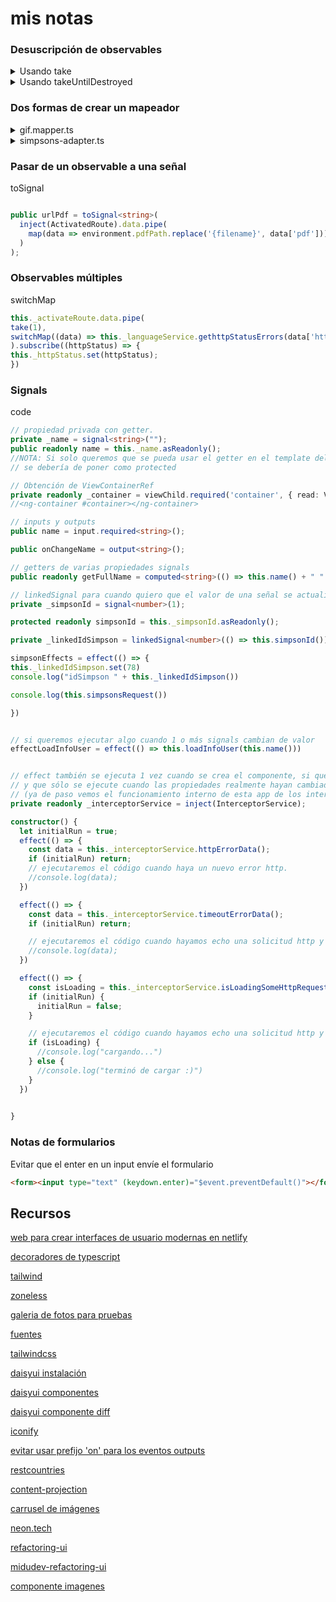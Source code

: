 # mis notas

### Desuscripción de observables
<code-block>
  <details>
  <summary>Usando take</summary>

  ```typescript
of("hola mundo").pipe(
  take(1),
)
.subscribe((data: string) => {
  //console.log(data)
});
  ```
  </details>

  <details>
  <summary>Usando takeUntilDestroyed</summary>

  ```typescript
private readonly _destroyRef = inject(DestroyRef);

of("hola mundo").pipe(
    takeUntilDestroyed(this._destroyRef),
)
.subscribe((data: string) => {
    //console.log(data)
});
  ```
  </details>

</code-block>



### Dos formas de crear un mapeador

<code-block>
  <details>
  <summary>gif.mapper.ts</summary>

  ```typescript
import { Gif } from '../interfaces/gif.interface';
import { GiphyItem } from './../interfaces/giphy.interfaces';

export class GifMapper {
  static mapGiphyItemToGif(item: GiphyItem): Gif {
    return {
      id: item.id,
      title: item.title,
      url: item.images.original.url,
    };
  }

  static mapGiphyItemsToGifArray(items: GiphyItem[]): Gif[] {
    return items.map(this.mapGiphyItemToGif);
  }
}

  ```
  </details>

  <details>
  <summary>simpsons-adapter.ts</summary>

  ```typescript
import { inject, Injectable } from '@angular/core';
import { ModelAdapter } from '@core/interfaces/adapter/model-adapter.interface';
import { ModelAdapterService } from '@core/services/model-adapter/model-adapter.service';
import { Simpson } from '@features/simpsons/interfaces/simpson.interface';
import { SimpsonResponse } from '@features/simpsons/interfaces/api/simpsonsRespose.interface';

@Injectable({
  providedIn: 'root',
})
export class SimpsonAdapter implements ModelAdapter<SimpsonResponse, Simpson> {

  private readonly _modelAdapter = inject(ModelAdapterService);

  adapt = (simpsonResponse: SimpsonResponse): Simpson => {
    return this._modelAdapter.adapt<SimpsonResponse, Simpson>(simpsonResponse, (simpsonResponse: SimpsonResponse) => {
      return {
        id: Number(simpsonResponse.id),
        fullName: simpsonResponse.nombre + " " + simpsonResponse.apellidos,
        age: simpsonResponse.edad,
        image: simpsonResponse.imagen,
        personality: simpsonResponse.personalidad,
        description: simpsonResponse.descripcion,
        funFact: simpsonResponse.dato_curioso
      }
    })
  }


  adaptArray = (simpsonsResponse: SimpsonResponse[]): Simpson[] =>
    this._modelAdapter.adaptArray<SimpsonResponse, Simpson>(simpsonsResponse, this.adapt)

}

  ```
  </details>

</code-block>




### Pasar de un observable a una señal
<code-block>
  <span>toSignal</span>

  ```typescript

  public urlPdf = toSignal<string>(
    inject(ActivatedRoute).data.pipe(
      map(data => environment.pdfPath.replace('{filename}', data['pdf']))
    )
  );

  ```
</code-block>

### Observables múltiples
<code-block>
  <span>switchMap</span>

  ```typescript
this._activateRoute.data.pipe(
  take(1),
  switchMap((data) => this._languageService.gethttpStatusErrors(data['http-status-code']))
).subscribe((httpStatus) => {
  this._httpStatus.set(httpStatus);
})
  ```
</code-block>

### Signals

<code-block>
  <span>code</span>

  ```typescript
// propiedad privada con getter.
private _name = signal<string>("");
public readonly name = this._name.asReadonly();
//NOTA: Si solo queremos que se pueda usar el getter en el template del componente,
// se debería de poner como protected

// Obtención de ViewContainerRef
private readonly _container = viewChild.required('container', { read: ViewContainerRef })
  //<ng-container #container></ng-container>

// inputs y outputs
public name = input.required<string>();

public onChangeName = output<string>();

// getters de varias propiedades signals
public readonly getFullName = computed<string>(() => this.name() + " " + this.lastName() )

// linkedSignal para cuando quiero que el valor de una señal se actualize en base al valor de otra y además poderle setear un valor distinto cuando quiera
private _simpsonId = signal<number>(1);

protected readonly simpsonId = this._simpsonId.asReadonly();

private _linkedIdSimpson = linkedSignal<number>(() => this.simpsonId());

simpsonEffects = effect(() => {
  this._linkedIdSimpson.set(78)
  console.log("idSimpson " + this._linkedIdSimpson())

  console.log(this.simpsonsRequest())

})


// si queremos ejecutar algo cuando 1 o más signals cambian de valor
effectLoadInfoUser = effect(() => this.loadInfoUser(this.name()))


// effect también se ejecuta 1 vez cuando se crea el componente, si queremos evitar esto,
// y que sólo se ejecute cuando las propiedades realmente hayan cambiado de valor podemos hacer:
// (ya de paso vemos el funcionamiento interno de esta app de los interceptores :) )
private readonly _interceptorService = inject(InterceptorService);

constructor() {
    let initialRun = true;
    effect(() => {
      const data = this._interceptorService.httpErrorData();
      if (initialRun) return;
      // ejecutaremos el código cuando haya un nuevo error http.
      //console.log(data);
    })

    effect(() => {
      const data = this._interceptorService.timeoutErrorData();
      if (initialRun) return;

      // ejecutaremos el código cuando hayamos echo una solicitud http y esta tarde mucho en hacerse
      //console.log(data);
    })

    effect(() => {
      const isLoading = this._interceptorService.isLoadingSomeHttpRequest();
      if (initialRun) {
        initialRun = false;
      }

      // ejecutaremos el código cuando hayamos echo una solicitud http y esta tarde mucho en hacerse
      if (isLoading) {
        //console.log("cargando...")
      } else {
        //console.log("terminó de cargar :)")
      }
    })

    
  }

  ```
</code-block>


### Notas de formularios
<code-block>
  <span>Evitar que el enter en un input envíe el formulario</span>

  ```html
  <form><input type="text" (keydown.enter)="$event.preventDefault()"></form>

  ```
</code-block>
 
## Recursos

[web para crear interfaces de usuario modernas en netlify](https://www.netlify.com/)


[decoradores de typescript](https://www.typescriptlang.org/docs/handbook/decorators.html)

[tailwind](https://tailwindcss.com/docs/installation/framework-guides/angular)

[zoneless](https://angular.dev/guide/experimental/zoneless)

[galeria de fotos para pruebas](https://flowbite.com/docs/components/gallery/)

[fuentes](https://fonts.google.com/selection#how-to-use)

[tailwindcss](https://tailwindcss.com/)

[daisyui instalación](https://daisyui.com/docs/install/angular/)



[daisyui componentes](https://daisyui.com/components)

[daisyui componente diff](https://daisyui.com/components/diff/)

[iconify](https://iconify.design/)

[evitar usar prefijo 'on' para los eventos outputs](https://angular.dev/style-guide#dont-prefix-output-properties)

[restcountries](https://restcountries.com/)

[content-projection](https://angular.dev/guide/components/content-projection)

[carrusel de imágenes](https://swiperjs.com/)


[neon.tech](https://neon.tech/)


[refactoring-ui](https://medium.com/refactoring-ui/7-practical-tips-for-cheating-at-design-40c736799886)

[midudev-refactoring-ui](https://www.youtube.com/watch?v=n189TdfbQIA)

[componente imagenes](https://unpic.pics/img/angular/)
<!-- 

<code-block>
  <details>
  <summary>your-component.ts</summary>

  ```typescript

  ```
  </details>

  <details>
  <summary>app.template.html</summary>

  ```html

  ```
  </details>

  <details>
  <summary>render</summary>

  ```typescript

  ```
  </details>
</code-block> -->
